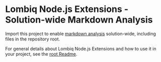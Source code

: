 # Lombiq Node.js Extensions - Solution-wide Markdown Analysis

Import this project to enable [markdown analysis](../Lombiq.NodeJs.Extensions/Docs/Markdown.md) solution-wide, including files in the repository root.

For general details about Lombiq Node.js Extensions and how to use it in your project, see the [root Readme](../Readme.md).
